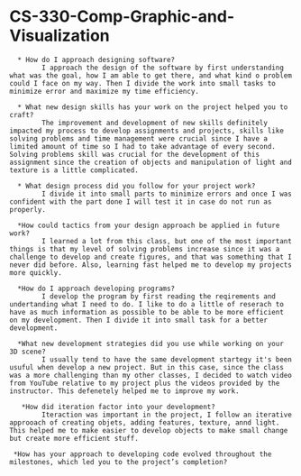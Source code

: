 # CS-330-Comp-Graphic-and-Visualization

      * How do I approach designing software?
            I approach the design of the software by first understanding what was the goal, how I am able to get there, and what kind o problem could I face on my way. Then I divide the work into small tasks to minimize error and maximize my time efficiency. 
  
      * What new design skills has your work on the project helped you to craft?
            The improvement and development of new skills definitely impacted my process to develop assignments and projects, skills like solving problems and time management were crucial since I have a limited amount of time so I had to take advantage of every second. Solving problems skill was crucial for the development of this assignment since the creation of objects and manipulation of light and texture is a little complicated. 
      
      * What design process did you follow for your project work?
            I divide it into small parts to minimize errors and once I was confident with the part done I will test it in case do not run as properly. 
      
      *How could tactics from your design approach be applied in future work?
            I learned a lot from this class, but one of the most important things is that my level of solving problems increase since it was a challenge to develop and create figures, and that was something that I never did before. Also, learning fast helped me to develop my projects more quickly.

      *How do I approach developing programs?
            I develop the program by first reading the reqirements and undertanding what I need to do. I like to do a little of reserach to have as much information as possible to be able to be more efficient on my development. Then I divide it into small task for a better development.
      
      *What new development strategies did you use while working on your 3D scene?
            I usually tend to have the same development startegy it's been usuful when develop a new project. But in this case, since the class was a more challenging than my other classes, I decided to watch video from YouTube relative to my project plus the videos provided by the instructor. This defenetely helped me to improve my work.
       
       *How did iteration factor into your development?
            Iteraction was important in the project, I follow an iterative approoach of creating objets, adding features, texture, annd light. This helped me to make easier to develop objects to make small change but create more efficient stuff.
            
     *How has your approach to developing code evolved throughout the milestones, which led you to the project’s completion?
